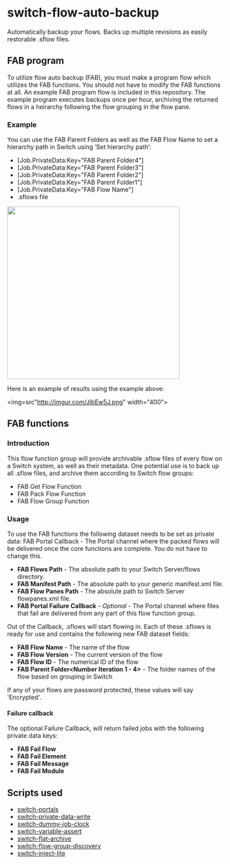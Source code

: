 # switch-flow-auto-backup
Automatically backup your flows. Backs up multiple revisions as easily restorable .sflow files.

## FAB program
To utilize flow auto backup (FAB), you must make a program flow which utilizes the FAB functions. You should not have to modify the FAB functions at all. An example FAB program flow is included in this repository. The example program executes backups once per hour, archiving the returned flows in a heirarchy following the flow grouping in the flow pane.

### Example
You can use the FAB Parent Folders as well as the FAB Flow Name to set a hierarchy path in Switch using ‘Set hierarchy path’:

- [Job.PrivateData:Key="FAB Parent Folder4"]
- [Job.PrivateData:Key="FAB Parent Folder3"]
- [Job.PrivateData:Key="FAB Parent Folder2"]
- [Job.PrivateData:Key="FAB Parent Folder1"]
- [Job.PrivateData:Key="FAB Flow Name"]
- .sflows file

<img src="http://i.imgur.com/xIV5k1w.png" width="400">

Here is an example of results using the example above:

<img=src"http://imgur.com/JibEw5J.png" width="400">

## FAB functions
### Introduction
This  flow function group will provide archivable .sflow files of every flow on a Switch system, as well as their metadata. One potential use is to back up all .sflow files, and archive them according to Switch flow groups:
- FAB Get Flow Function
- FAB Pack Flow Function
- FAB Flow Group Function

### Usage	
To use the FAB functions the following dataset needs to be set as private data:
FAB Portal Callback - The Portal channel where the packed flows will be delivered once the core functions are complete. You do not have to change this.

- __FAB Flows Path__ - The absolute path to your Switch Server/flows directory.
- __FAB Manifest Path__ - The absolute path to your generic manifest.xml file. 
- __FAB Flow Panes Path__ - The absolute path to Switch Server flowpanes.xml file.
- __FAB Portal Failure Callback__ - _Optional_ - The Portal channel where files that fail are delivered from any part of this flow function group.

Out of the Callback, .sflows will start flowing in. Each of these .sflows is ready for use and contains the following new FAB dataset fields:
- __FAB Flow Name__ - The name of the flow
- __FAB Flow Version__ - The current version of the flow
- __FAB Flow ID__ - The numerical ID of the flow
- __FAB Parent Folder<Number Iteration 1 - 4>__ - The folder names of the flow based on grouping in Switch
 
If any of your flows are password protected, these values will say 'Encrypted'.

#### Failure callback
The optional Failure Callback, will return failed jobs with the following private data keys:
- __FAB Fail Flow__
- __FAB Fail Element__
- __FAB Fail Message__
- __FAB Fail Module__

## Scripts used
- [switch-portals](https://github.com/open-automation/switch-portals)
- [switch-private-data-write](https://github.com/open-automation/switch-private-data-write)
- [switch-dummy-job-clock](https://github.com/open-automation/switch-dummy-job-clock)
- [switch-variable-assert](https://github.com/open-automation/switch-variable-assert)
- [switch-flat-archive](https://github.com/open-automation/switch-flat-archive)
- [switch-flow-group-discovery](https://github.com/open-automation/switch-flow-group-discovery)
- [switch-inject-lite](https://github.com/open-automation/switch-inject-lite)

